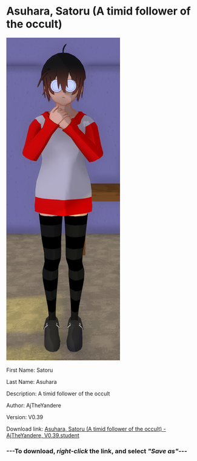 # Asuhara, Satoru (A timid follower of the occult)

<img src = "https://raw.githubusercontent.com/Arbiter1223/Daigaku-Gurashi-Custom-Students/master/Students/Files/Asuhara%2C%20Satoru%20(A%20timid%20follower%20of%20the%20occult).png">

First Name: Satoru

Last Name: Asuhara

Description: A timid follower of the occult

Author: AjTheYandere

Version: V0.39

Download link: <a href="https://raw.githubusercontent.com/Arbiter1223/Daigaku-Gurashi-Custom-Students/master/Students/Files/Asuhara%2C%20Satoru%20(A%20timid%20follower%20of%20the%20occult)%20-%20AjTheYandere%2C%20V0.39.student">Asuhara, Satoru (A timid follower of the occult) - AjTheYandere, V0.39.student</a>

### ---**To download, _right-click_ the link, and select _"Save as"_**---

